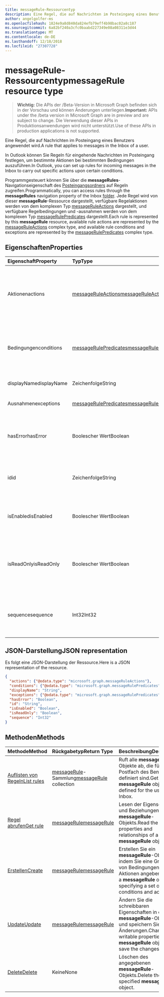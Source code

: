 ```yaml
---
title: messageRule-Ressourcentyp
description: Eine Regel, die auf Nachrichten im Posteingang eines Benutzers angewendet wird.
author: angelgolfer-ms
ms.openlocfilehash: 1824e9a8d840da824efb79eff4b98bac02a8c187
ms.sourcegitcommit: 6a82bf240a3cfc0baabd227349e08a08311e3d44
ms.translationtype: MT
ms.contentlocale: de-DE
ms.lasthandoff: 12/18/2018
ms.locfileid: "27307728"
---
```

# <a name="messagerule-resource-type"></a><span data-ttu-id="8f312-103">messageRule-Ressourcentyp</span><span class="sxs-lookup"><span data-stu-id="8f312-103">messageRule resource type</span></span>

> <span data-ttu-id="8f312-104">**Wichtig:** Die APIs der /Beta-Version in Microsoft Graph befinden sich in der Vorschau und können Änderungen unterliegen.</span><span class="sxs-lookup"><span data-stu-id="8f312-104">**Important:** APIs under the /beta version in Microsoft Graph are in preview and are subject to change.</span></span> <span data-ttu-id="8f312-105">Die Verwendung dieser APIs in Produktionsanwendungen wird nicht unterstützt.</span><span class="sxs-lookup"><span data-stu-id="8f312-105">Use of these APIs in production applications is not supported.</span></span>

<span data-ttu-id="8f312-106">Eine Regel, die auf Nachrichten im Posteingang eines Benutzers angewendet wird.</span><span class="sxs-lookup"><span data-stu-id="8f312-106">A rule that applies to messages in the Inbox of a user.</span></span>

<span data-ttu-id="8f312-107">In Outlook können Sie Regeln für eingehende Nachrichten im Posteingang festlegen, um bestimmte Aktionen bei bestimmten Bedingungen auszuführen.</span><span class="sxs-lookup"><span data-stu-id="8f312-107">In Outlook, you can set up rules for incoming messages in the Inbox to carry out specific actions upon certain conditions.</span></span> 

<span data-ttu-id="8f312-108">Programmgesteuert können Sie über die **messageRules**-Navigationseigenschaft des [Posteingangsordners](mailfolder.md) auf Regeln zugreifen.</span><span class="sxs-lookup"><span data-stu-id="8f312-108">Programmatically, you can access rules through the **messageRules** navigation property of the Inbox [folder](mailfolder.md).</span></span> <span data-ttu-id="8f312-109">Jede Regel wird von dieser **messageRule**-Ressource dargestellt, verfügbare Regelaktionen werden von dem komplexen Typ [messageRuleActions](messageruleactions.md) dargestellt, und verfügbare Regelbedingungen und -ausnahmen werden von dem komplexen Typ [messageRulePredicates](messagerulepredicates.md) dargestellt.</span><span class="sxs-lookup"><span data-stu-id="8f312-109">Each rule is represented by this **messageRule** resource, available rule actions are represented by the [messageRuleActions](messageruleactions.md) complex type, and available rule conditions and exceptions are represented by the [messageRulePredicates](messagerulepredicates.md) complex type.</span></span>


## <a name="properties"></a><span data-ttu-id="8f312-110">Eigenschaften</span><span class="sxs-lookup"><span data-stu-id="8f312-110">Properties</span></span>
| <span data-ttu-id="8f312-111">Eigenschaft</span><span class="sxs-lookup"><span data-stu-id="8f312-111">Property</span></span>     | <span data-ttu-id="8f312-112">Typ</span><span class="sxs-lookup"><span data-stu-id="8f312-112">Type</span></span>   |<span data-ttu-id="8f312-113">Beschreibung</span><span class="sxs-lookup"><span data-stu-id="8f312-113">Description</span></span>|
|:---------------|:--------|:----------|
| <span data-ttu-id="8f312-114">Aktionen</span><span class="sxs-lookup"><span data-stu-id="8f312-114">actions</span></span> | [<span data-ttu-id="8f312-115">messageRuleActions</span><span class="sxs-lookup"><span data-stu-id="8f312-115">messageRuleActions</span></span>](messageruleactions.md) | <span data-ttu-id="8f312-116">Aktionen, die auf eine Nachricht angewendet werden, wenn die entsprechenden Bedingungen erfüllt sind.</span><span class="sxs-lookup"><span data-stu-id="8f312-116">Actions to be taken on a message when the corresponding conditions are fulfilled.</span></span> |
| <span data-ttu-id="8f312-117">Bedingungen</span><span class="sxs-lookup"><span data-stu-id="8f312-117">conditions</span></span> | [<span data-ttu-id="8f312-118">messageRulePredicates</span><span class="sxs-lookup"><span data-stu-id="8f312-118">messageRulePredicates</span></span>](messagerulepredicates.md) | <span data-ttu-id="8f312-119">Bedingungen, die bei Erfüllung die entsprechenden Aktionen für diese Regel auslösen.</span><span class="sxs-lookup"><span data-stu-id="8f312-119">Conditions that when fulfilled, will trigger the corresponding actions for that rule.</span></span> |
| <span data-ttu-id="8f312-120">displayName</span><span class="sxs-lookup"><span data-stu-id="8f312-120">displayName</span></span> | <span data-ttu-id="8f312-121">Zeichenfolge</span><span class="sxs-lookup"><span data-stu-id="8f312-121">String</span></span> | <span data-ttu-id="8f312-122">Der Anzeigename der Regel.</span><span class="sxs-lookup"><span data-stu-id="8f312-122">The display name of the rule.</span></span> |
| <span data-ttu-id="8f312-123">Ausnahmen</span><span class="sxs-lookup"><span data-stu-id="8f312-123">exceptions</span></span> | [<span data-ttu-id="8f312-124">messageRulePredicates</span><span class="sxs-lookup"><span data-stu-id="8f312-124">messageRulePredicates</span></span>](messagerulepredicates.md) | <span data-ttu-id="8f312-125">Ausnahmebedingungen für die Regel.</span><span class="sxs-lookup"><span data-stu-id="8f312-125">Exception conditions for the rule.</span></span> |
| <span data-ttu-id="8f312-126">hasError</span><span class="sxs-lookup"><span data-stu-id="8f312-126">hasError</span></span> | <span data-ttu-id="8f312-127">Boolescher Wert</span><span class="sxs-lookup"><span data-stu-id="8f312-127">Boolean</span></span> | <span data-ttu-id="8f312-128">Gibt an, ob sich die Regel in einem Fehlerzustand befindet.</span><span class="sxs-lookup"><span data-stu-id="8f312-128">Indicates whether the rule is in an error condition.</span></span> <span data-ttu-id="8f312-129">Schreibgeschützt.</span><span class="sxs-lookup"><span data-stu-id="8f312-129">Read-only.</span></span> |
| <span data-ttu-id="8f312-130">id</span><span class="sxs-lookup"><span data-stu-id="8f312-130">id</span></span> |<span data-ttu-id="8f312-131">Zeichenfolge</span><span class="sxs-lookup"><span data-stu-id="8f312-131">String</span></span>|<span data-ttu-id="8f312-132">Der eindeutige Bezeichner der Regel.</span><span class="sxs-lookup"><span data-stu-id="8f312-132">The unique identifier of the rule.</span></span> <span data-ttu-id="8f312-133">Schreibgeschützt.</span><span class="sxs-lookup"><span data-stu-id="8f312-133">Read-only.</span></span>|
| <span data-ttu-id="8f312-134">isEnabled</span><span class="sxs-lookup"><span data-stu-id="8f312-134">isEnabled</span></span> | <span data-ttu-id="8f312-135">Boolescher Wert</span><span class="sxs-lookup"><span data-stu-id="8f312-135">Boolean</span></span> | <span data-ttu-id="8f312-136">Gibt an, ob die Regel auf Nachrichten angewendet werden kann.</span><span class="sxs-lookup"><span data-stu-id="8f312-136">Indicates whether the rule is enabled to be applied to messages.</span></span> |
| <span data-ttu-id="8f312-137">isReadOnly</span><span class="sxs-lookup"><span data-stu-id="8f312-137">isReadOnly</span></span> | <span data-ttu-id="8f312-138">Boolescher Wert</span><span class="sxs-lookup"><span data-stu-id="8f312-138">Boolean</span></span> | <span data-ttu-id="8f312-139">Gibt an, ob die Regel schreibgeschützt ist und von der Regel-REST-API nicht geändert oder gelöscht werden kann.</span><span class="sxs-lookup"><span data-stu-id="8f312-139">Indicates if the rule is read-only and cannot be modified or deleted by the rules REST API.</span></span> |
| <span data-ttu-id="8f312-140">sequence</span><span class="sxs-lookup"><span data-stu-id="8f312-140">sequence</span></span> | <span data-ttu-id="8f312-141">Int32</span><span class="sxs-lookup"><span data-stu-id="8f312-141">Int32</span></span> | <span data-ttu-id="8f312-142">Gibt die Reihenfolge an, in der die Regel zusammen mit anderen Regeln ausgeführt wird.</span><span class="sxs-lookup"><span data-stu-id="8f312-142">Indicates the order in which the rule is executed, among other rules.</span></span> |


## <a name="json-representation"></a><span data-ttu-id="8f312-143">JSON-Darstellung</span><span class="sxs-lookup"><span data-stu-id="8f312-143">JSON representation</span></span>
<span data-ttu-id="8f312-144">Es folgt eine JSON-Darstellung der Ressource.</span><span class="sxs-lookup"><span data-stu-id="8f312-144">Here is a JSON representation of the resource.</span></span>

<!-- {
  "blockType": "resource",
  "optionalProperties": [
   ],
  "@odata.type": "microsoft.graph.messageRule"
}-->

```json
{
  "actions": {"@odata.type": "microsoft.graph.messageRuleActions"},
  "conditions": {"@odata.type": "microsoft.graph.messageRulePredicates"},
  "displayName": "String",
  "exceptions": {"@odata.type": "microsoft.graph.messageRulePredicates"},
  "hasError": "Boolean",
  "id": "String",
  "isEnabled": "Boolean",
  "isReadOnly": "Boolean",
  "sequence": "Int32"
}

```

## <a name="methods"></a><span data-ttu-id="8f312-145">Methoden</span><span class="sxs-lookup"><span data-stu-id="8f312-145">Methods</span></span>
| <span data-ttu-id="8f312-146">Methode</span><span class="sxs-lookup"><span data-stu-id="8f312-146">Method</span></span>           | <span data-ttu-id="8f312-147">Rückgabetyp</span><span class="sxs-lookup"><span data-stu-id="8f312-147">Return Type</span></span>    |<span data-ttu-id="8f312-148">Beschreibung</span><span class="sxs-lookup"><span data-stu-id="8f312-148">Description</span></span>|
|:---------------|:--------|:----------|
|[<span data-ttu-id="8f312-149">Auflisten von Regeln</span><span class="sxs-lookup"><span data-stu-id="8f312-149">List rules</span></span>](../api/mailfolder-list-messagerules.md) | <span data-ttu-id="8f312-150">[messageRule](messagerule.md)-Sammlung</span><span class="sxs-lookup"><span data-stu-id="8f312-150">[messageRule](messagerule.md) collection</span></span> |<span data-ttu-id="8f312-151">Ruft alle **messageRule**-Objekte ab, die für das Postfach des Benutzers definiert sind.</span><span class="sxs-lookup"><span data-stu-id="8f312-151">Get all the **messageRule** objects defined for the user's Inbox.</span></span>|
|[<span data-ttu-id="8f312-152">Regel abrufen</span><span class="sxs-lookup"><span data-stu-id="8f312-152">Get rule</span></span>](../api/messagerule-get.md) | [<span data-ttu-id="8f312-153">messageRule</span><span class="sxs-lookup"><span data-stu-id="8f312-153">messageRule</span></span>](messagerule.md) |<span data-ttu-id="8f312-154">Lesen der Eigenschaften und Beziehungen eines **messageRule**-Objekts.</span><span class="sxs-lookup"><span data-stu-id="8f312-154">Read the properties and relationships of a **messageRule** object.</span></span>|
|[<span data-ttu-id="8f312-155">Erstellen</span><span class="sxs-lookup"><span data-stu-id="8f312-155">Create</span></span>](../api/mailfolder-post-messagerules.md) | [<span data-ttu-id="8f312-156">messageRule</span><span class="sxs-lookup"><span data-stu-id="8f312-156">messageRule</span></span>](messagerule.md) |<span data-ttu-id="8f312-157">Erstellen Sie ein  **messageRule**-Objekt, indem Sie eine Gruppe von Bedingungen und Aktionen angeben.</span><span class="sxs-lookup"><span data-stu-id="8f312-157">Create a **messageRule** object by specifying a set of conditions and actions.</span></span>|
|[<span data-ttu-id="8f312-158">Update</span><span class="sxs-lookup"><span data-stu-id="8f312-158">Update</span></span>](../api/messagerule-update.md) | [<span data-ttu-id="8f312-159">messageRule</span><span class="sxs-lookup"><span data-stu-id="8f312-159">messageRule</span></span>](messagerule.md) |<span data-ttu-id="8f312-160">Ändern Sie die schreibbaren Eigenschaften in einem **messageRule**-Objekt, und speichern Sie die Änderungen.</span><span class="sxs-lookup"><span data-stu-id="8f312-160">Change writable properties on a **messageRule** object and save the changes.</span></span> |
|[<span data-ttu-id="8f312-161">Delete</span><span class="sxs-lookup"><span data-stu-id="8f312-161">Delete</span></span>](../api/messagerule-delete.md) | <span data-ttu-id="8f312-162">Keine</span><span class="sxs-lookup"><span data-stu-id="8f312-162">None</span></span> |<span data-ttu-id="8f312-163">Löschen des angegebenen **messageRule**-Objekts.</span><span class="sxs-lookup"><span data-stu-id="8f312-163">Delete the specified **messageRule** object.</span></span> |

<!-- uuid: 8fcb5dbc-d5aa-4681-8e31-b001d5168d79
2015-10-25 14:57:30 UTC -->
<!-- {
  "type": "#page.annotation",
  "description": "messageRule resource",
  "keywords": "",
  "section": "documentation",
  "tocPath": ""
}-->